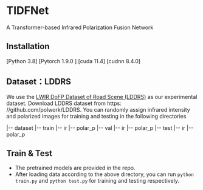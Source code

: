 # TIDFNet
A Transformer-based Infrared Polarization Fusion Network

## Installation
[Python 3.8]
[Pytorch 1.9.0 ]
[cuda 11.4]
[cudnn 8.4.0]

## Dataset：LDDRS
We use the [ LWIR DoFP Dataset of Road Scene (LDDRS)](https://github.com/polwork/LDDRS) as our experimental dataset.
Download LDDRS dataset from https: //github.com/polwork/LDDRS.
You can randomly assign infrared intensity and polarized images for training and testing in the following directories

|-- dataset
  |-- train
    |-- ir
    |-- polar_p
  |-- val
    |-- ir
    |-- polar_p
  |-- test
    |-- ir
    |-- polar_p

## Train & Test
* The pretrained models are provided in the repo. 
* After loading data according to the above directory, you can run `python train.py` and `python test.py` for training and testing respectively.
